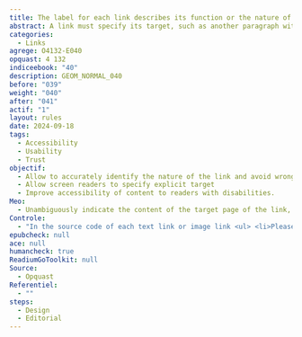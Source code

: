 ```yaml
---
title: The label for each link describes its function or the nature of the content it points to.
abstract: A link must specify its target, such as another paragraph within the ebook, a URL, an external resource or a JavaScript animation.
categories:
  - Links
agrege: O4132-E040
opquast: 4 132
indiceebook: "40"
description: GEOM_NORMAL_040
before: "039"
weight: "040"
after: "041"
actif: "1"
layout: rules
date: 2024-09-18
tags:
  - Accessibility
  - Usability
  - Trust
objectif:
  - Allow to accurately identify the nature of the link and avoid wrong actions.
  - Allow screen readers to specify explicit target
  - Improve accessibility of content to readers with disabilities.
Meo:
  - Unambiguously indicate the content of the target page of the link, the link function or its behavior, case in the link label (portion of text located between the <a href> and </a> tags or in the textual alternative of the image placed between these tags, possibly combined with text libellet).
Controle:
  - "In the source code of each text link or image link <ul> <li>Please make sure that the link label explicitly indicates the nature or function of the intended content, or the specific function of the link;</li><li>Control, in the case of image links, that the alt attribute of the image plays this role.</li> </ul> "
epubcheck: null
ace: null
humancheck: true
ReadiumGoToolkit: null
Source:
  - Opquast
Referentiel:
  - ""
steps:
  - Design
  - Editorial
---
```

